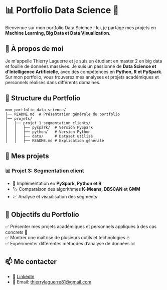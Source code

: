 # 📊 Portfolio Data Science 🚀

Bienvenue sur mon portfolio Data Science ! Ici, je partage mes projets en **Machine Learning, Big Data et Data Visualization**.

## 📌 À propos de moi
Je m'appelle Thierry Laguerre et je suis un étudiant en master 2 en big data et fouille de données massives. Je suis un passionné de **Data Science et d'Intelligence Artificielle**, avec des compétences en **Python, R et PySpark**. Sur mon portfolio, vous trouverez mes analyses et projets académiques et personnels réalisés dans différents domaines.

## 📂 Structure du Portfolio

```
mon_portfolio_data_science/
│── README.md  # Présentation générale du portfolio
│── projets/
│   ├── projet_1_segmentation_clients/
│   │   ├── pyspark/  # Version PySpark
│   │   ├── python/   # Version Python 
│   │   ├── data/     # Dataset utilisé
│   │   ├── README.md # Explication générale
```

## 📂 Mes projets

### 📊 [Projet 3: Segmentation client](./projets/projet_3_segmentation_clients/README.md)
- 📌 Implémentation en **PySpark, Python et R**
- 🏷️ Comparaison des algorithmes **K-Means, DBSCAN et GMM**
- 📈 Analyse et visualisation des segments

## 🎯 Objectifs du Portfolio
✅ Présenter mes projets académiques et personnels appliqués à des cas concrets 🎯  
✅ Montrer une maîtrise de plusieurs outils et technologies 🔥  
✅ Expérimenter différentes méthodes d’analyse de données 📊  

## 📫 Me contacter
- 💼 [LinkedIn](https://www.linkedin.com/in/thierry-laguerre-ba1267257/)
- 📧 Email: thierrylaguerre81@gmail.com
